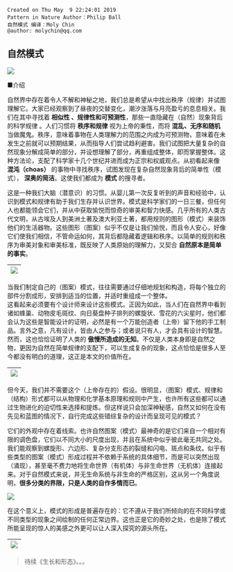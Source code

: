 ```
Created on Thu May  9 22:24:01 2019
Pattern in Nature Author：Philip Ball
自然模式 编译：Moly Chin
@author: molychin@qq.com
```
## 自然模式

![](res/pin_002.png)

■介绍

自然界中存在着令人不解和神秘之地，我们总是希望从中找出秩序（规律）并试图理解它。大家已经观察到了昼夜的交替变化，潮汐涨落与月亮盈亏的息息相关。我们在其中寻找着 **相似性 、规律性和可预测性**，那些一直隐藏在（自然）现象背后的科学规律 。人们习惯将 **秩序和规律** 视为上帝的秉性，而将 **混乱、无序和随机** 当做魔鬼。秩序，意味着事物在人类理解力的范围之内成为可预测物，意味着在未发生之前就可以预期结果，从而指导人们尝试趋利避害。我们试图把大量复杂的自然现象分解成简单的部分，并设想理解了部分，再重组成整体，即而掌握整体。这种方法论，支配了科学家十几个世纪并进而成为正宗和权威观点。从初看起来像 **混沌（choas）** 的事物中寻找秩序，试图发现在复杂自然现象背后的简单性（模式）， **深奥的简洁**。这使我们都成为 **模式** 的搜寻者。

这是一种我们大脑（潜意识）的习惯。从婴儿第一次反复听到的声音和经验中，认识到模式和规律有助于我们生存并认识世界。模式是科学家们的一日三餐，但任何人也都能领会它们，并从中获取愉悦而惊奇的审美和智力快感。几乎所有的人类古代文明，从古埃及人到美洲土著及澳大利亚土著，都用规则的图形（模式）来装饰他们的生活器物。这些图形（图案）似乎不仅是让我们愉悦，而且令人安心，好像它们使我们相信，不管命运如何，其背后都隐藏着逻辑和秩序。以简单的规则和秩序为审美对象和审美标准，既反映了人类原始的理解力，又契合 **自然原本是简单的事实**。

|![](res/pin_004.jpg)|
|---|

当我们制定自己的（图案）模式，往往需要通过仔细地规划和构造，将每个独立的部件分割成形，安排到适当的位置，并适时重组成一个整体。  
这看起来必须要有个设计师来设计这些模式。正因为如此，当人们在自然界中看到诸如蜂巢、动物皮毛斑纹、向日葵盘种子排列的螺旋状、雪花的六尖星时，他们都会认为这些是智能设计的证明，必然是有一个万能创造者（上帝）留下他的手工制品。言外之意，凡有设计，皆由人之参与；或者说只有人，才会具有设计的智慧。然而，这也恰恰证明了人类的 **傲慢所造成的无知**。不仅是人类本身即是自然之物，更因为自然在简单规律的支配下，可以生成复杂的现象，这点恰恰是很多人至今都没有明白的道理，这正是本文的价值所在。

|![](res/pin_005.jpg)|
|---|

但今天，我们并不需要这个（上帝存在的）假设。很明显，（图案）模式、规律和（结构）形式都可以从物理和化学基本原理和规则中产生，也许所有这些都可以通过生物进化的迫切性来选择和提炼。但这样说只会加深神秘感，自然又如何在没有先见和蓝图的情况下，自行完成这些错综复杂的设计而呈现可见的模式？

它们的外观中存在着线索。也许自然图案（模式）最神奇的是它们来自一个相对有限的调色盘，它们以不同大小的尺度出现，并且在系统中似乎彼此毫无共同之处。我们能观察到螺旋形、六边形、复杂分支形态的裂缝和闪电、斑点和条纹。似乎有些类型的图案（模式）形成过程并不依赖于系统的具体细节，而是可以突然出现（涌现），甚至毫不费力地将生命世界（有机体）与非生命世界（无机体）连接起来。对于自然模式来说，并无生命系统与非生命的严格区别，这从另一个角度说明，**很多分类的界限，只是人类的自作多情而已**。

![](res/pin_006.jpg)

在这个意义上，模式的形成是普遍存在的：它不遵从于我们所倾向的在不同科学或不同类型的现象之间绘制的任何正常边界。这也正是它的奇妙之处，也是除了模式所能呈现的惊人的美感之外更可以让人深入探究的源头所在。

|![](res/pin_003.png)|
|---|

>待续《生长和形态》。。。
